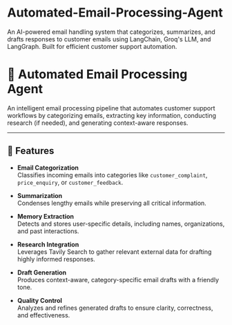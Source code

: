 # Automated-Email-Processing-Agent
An AI-powered email handling system that categorizes, summarizes, and drafts responses to customer emails using LangChain, Groq's LLM, and LangGraph. Built for efficient customer support automation.
# 📧 Automated Email Processing Agent

An intelligent email processing pipeline that automates customer support workflows by categorizing emails, extracting key information, conducting research (if needed), and generating context-aware responses.

---

## 🌟 Features

- **Email Categorization**  
  Classifies incoming emails into categories like `customer_complaint`, `price_enquiry`, or `customer_feedback`.

- **Summarization**  
  Condenses lengthy emails while preserving all critical information.

- **Memory Extraction**  
  Detects and stores user-specific details, including names, organizations, and past interactions.

- **Research Integration**  
  Leverages Tavily Search to gather relevant external data for drafting highly informed responses.

- **Draft Generation**  
  Produces context-aware, category-specific email drafts with a friendly tone.

- **Quality Control**  
  Analyzes and refines generated drafts to ensure clarity, correctness, and effectiveness.
